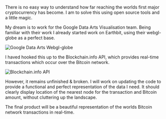 There is no easy way to understand how far reaching the worlds first major cryptocurrency has become.  I am to solve this using open source tools and a little magic.

My dream is to work for the Google Data Arts Visualisation team.  Being familiar with their work I  already started work on Earthbit, using their webgl-globe as a perfect base.


![Google Data Arts Webgl-globe](https://raw.githubusercontent.com/craftfortress/devart-template/master/project_images/googleart.png)


I haved hooked this up to the Blockchain.info API, which provides real-time transactions which occur over the Bitcoin network. 


![Blockchain.info API](https://raw.githubusercontent.com/craftfortress/devart-template/master/project_images/Capture2.JPG)


However, it remains unfinished & broken.  I will work on updating the code to provide a functional and perfect representation of the data I need.  It should clearly display location of the nearest node for the transaction and Bitcoin amount, without cluttering up the landscape.


The final product will be a beautiful representation of the worlds Bitcoin network transactions in real-time.

